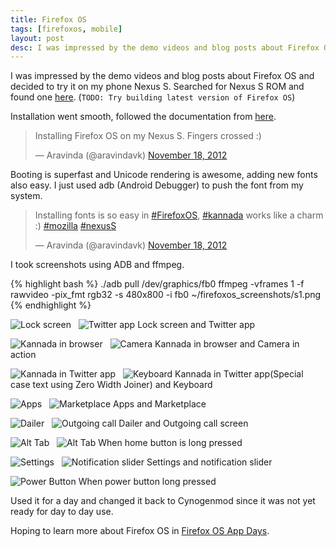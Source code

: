 ```yaml
---
title: Firefox OS
tags: [firefoxos, mobile]
layout: post
desc: I was impressed by the demo videos and blog posts about Firefox OS and decided to try it on my phone Nexus S
---
```

I was impressed by the demo videos and blog posts about Firefox OS and decided to try it on my phone Nexus S. Searched for Nexus S ROM and found one [here](http://forum.xda-developers.com/showthread.php?t=1924367). (`TODO: Try building latest version of Firefox OS`)

Installation went smooth, followed the documentation from [here](http://forum.xda-developers.com/showthread.php?t=1924367).

<blockquote class="twitter-tweet"><p>Installing Firefox OS on my Nexus S. Fingers crossed :)</p>&mdash; Aravinda (@aravindavk) <a href="https://twitter.com/aravindavk/status/270116962045153280" data-datetime="2012-11-18T10:51:16+00:00">November 18, 2012</a></blockquote>
<script async src="//platform.twitter.com/widgets.js" charset="utf-8"></script>

<div class="sep clear"></div>

Booting is superfast and Unicode rendering is awesome, adding new fonts also easy. I just used adb (Android Debugger) to push the font from my system.

<blockquote class="twitter-tweet"><p>Installing fonts is so easy in <a href="https://twitter.com/search/%23FirefoxOS">#FirefoxOS</a>, <a href="https://twitter.com/search/%23kannada">#kannada</a> works like a charm :) <a href="https://twitter.com/search/%23mozilla">#mozilla</a> <a href="https://twitter.com/search/%23nexusS">#nexusS</a></p>&mdash; Aravinda (@aravindavk) <a href="https://twitter.com/aravindavk/status/270149288326221824" data-datetime="2012-11-18T12:59:44+00:00">November 18, 2012</a></blockquote>

<div class="sep clear"></div>

I took screenshots using ADB and ffmpeg.

{% highlight bash %}
./adb pull /dev/graphics/fb0
ffmpeg -vframes 1 -f rawvideo -pix_fmt rgb32 -s 480x800 -i fb0 ~/firefoxos_screenshots/s1.png
{% endhighlight %}

<div class="sep clear"></div>

![Lock screen](/photo/firefoxos/s1.png) &nbsp; ![Twitter app](/photo/firefoxos/s2.png)
<span class="imgCaption">Lock screen and Twitter app</span>

<div class="sep clear"></div>

![Kannada in browser](/photo/firefoxos/s3.png) &nbsp; ![Camera](/photo/firefoxos/s4.png)
<span class="imgCaption">Kannada in browser and Camera in action</span>

<div class="sep clear"></div>

![Kannada in Twitter app](/photo/firefoxos/s5.png) &nbsp; ![Keyboard](/photo/firefoxos/s12.png)
<span class="imgCaption">Kannada in Twitter app(Special case text using Zero Width Joiner) and Keyboard</span>

<div class="sep clear"></div>

![Apps](/photo/firefoxos/s7.png) &nbsp; ![Marketplace](/photo/firefoxos/s8.png)
<span class="imgCaption">Apps and Marketplace</span>

<div class="sep clear"></div>

![Dailer](/photo/firefoxos/s9.png) &nbsp; ![Outgoing call](/photo/firefoxos/s10.png)
<span class="imgCaption">Dailer and Outgoing call screen</span>

<div class="sep clear"></div>

![Alt Tab](/photo/firefoxos/s11.png) &nbsp; ![Alt Tab](/photo/firefoxos/s6.png)
<span class="imgCaption">When home button is long pressed</span>

<div class="sep clear"></div>

![Settings](/photo/firefoxos/s13.png) &nbsp; ![Notification slider](/photo/firefoxos/s14.png)
<span class="imgCaption">Settings and notification slider</span>

<div class="sep clear"></div>

![Power Button](/photo/firefoxos/s15.png)
<span class="imgCaption">When power button long pressed</span>

<div class="sep clear"></div>
<script async src="//platform.twitter.com/widgets.js" charset="utf-8"></script>

Used it for a day and changed it back to Cynogenmod since it was not yet ready for day to day use. 

Hoping to learn more about Firefox OS in [Firefox OS App Days](https://wiki.mozilla.org/Engagement/Developer_Engagement/FirefoxAppDays).
